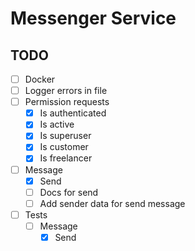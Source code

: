 # Messenger Service

## TODO

- [ ] Docker
- [ ] Logger errors in file
- [ ] Permission requests
    - [x] Is authenticated
    - [x] Is active
    - [x] Is superuser
    - [x] Is customer
    - [x] Is freelancer
- [ ] Message
    - [x] Send
    - [ ] Docs for send
    - [ ] Add sender data for send message
- [ ] Tests
    - [ ] Message
        - [x] Send

